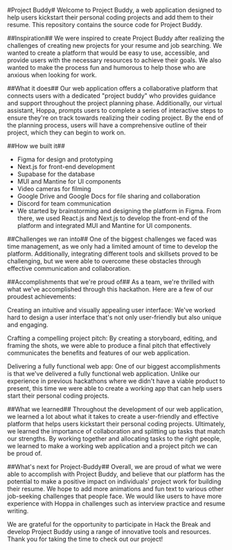 #Project Buddy#
Welcome to Project Buddy, a web application designed to help users kickstart their personal coding projects and add them to their resume. This repository contains the source code for Project Buddy.

##Inspiration##
We were inspired to create Project Buddy after realizing the challenges of creating new projects for your resume and job searching. We wanted to create a platform that would be easy to use, accessible, and provide users with the necessary resources to achieve their goals. We also wanted to make the process fun and humorous to help those who are anxious when looking for work.

##What it does##
Our web application offers a collaborative platform that connects users with a dedicated "project buddy" who provides guidance and support throughout the project planning phase. Additionally, our virtual assistant, Hoppa, prompts users to complete a series of interactive steps to ensure they're on track towards realizing their coding project. By the end of the planning process, users will have a comprehensive outline of their project, which they can begin to work on.

##How we built it##
- Figma for design and prototyping
- Next.js for front-end development
- Supabase for the database
- MUI and Mantine for UI components
- Video cameras for filming
- Google Drive and Google Docs for file sharing and collaboration
- Discord for team communication
- We started by brainstorming and designing the platform in Figma. From there, we used React.js and Next.js to develop the front-end of the platform and integrated MUI and Mantine for UI components.

##Challenges we ran into##
One of the biggest challenges we faced was time management, as we only had a limited amount of time to develop the platform. Additionally, integrating different tools and skillsets proved to be challenging, but we were able to overcome these obstacles through effective communication and collaboration.

##Accomplishments that we're proud of##
As a team, we're thrilled with what we've accomplished through this hackathon. Here are a few of our proudest achievements:

Creating an intuitive and visually appealing user interface: We've worked hard to design a user interface that's not only user-friendly but also unique and engaging.

Crafting a compelling project pitch: By creating a storyboard, editing, and framing the shots, we were able to produce a final pitch that effectively communicates the benefits and features of our web application.

Delivering a fully functional web app: One of our biggest accomplishments is that we've delivered a fully functional web application. Unlike our experience in previous hackathons where we didn't have a viable product to present, this time we were able to create a working app that can help users start their personal coding projects.

##What we learned##
Throughout the development of our web application, we learned a lot about what it takes to create a user-friendly and effective platform that helps users kickstart their personal coding projects. Ultimately, we learned the importance of collaboration and splitting up tasks that match our strengths. By working together and allocating tasks to the right people, we learned to make a working web application and a project pitch we can be proud of.

##What's next for Project-Buddy##
Overall, we are proud of what we were able to accomplish with Project Buddy, and believe that our platform has the potential to make a positive impact on individuals' project work for building their resume. We hope to add more animations and fun text to various other job-seeking challenges that people face. We would like users to have more experience with Hoppa in challenges such as interview practice and resume writing.

We are grateful for the opportunity to participate in Hack the Break and develop Project Buddy using a range of innovative tools and resources. Thank you for taking the time to check out our project!